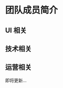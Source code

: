 # 团队成员简介

## UI 相关

<Resume :data="UI_zhang" />

## 技术相关

<Resume :data="Technology_cai" />

## 运营相关

即将更新...

<script setup>
import Resume, { UI_zhang, Technology_cai } from '@comps/Resume';
import Teammate from '@comps/Teammate';
</script>
